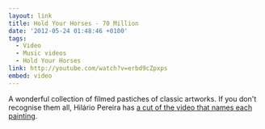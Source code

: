 ```yaml
---
layout: link
title: Hold Your Horses - 70 Million
date: '2012-05-24 01:48:46 +0100'
tags:
  - Video
  - Music videos
  - Hold Your Horses
link: http://youtube.com/watch?v=erbd9cZpxps
embed: video
---
```

A wonderful collection of filmed pastiches of classic artworks. If you don't recognise them all, Hilário Pereira has [a cut of the video that names each painting][1].

[1]: http://youtube.com/watch?v=x2UbD4ol44k